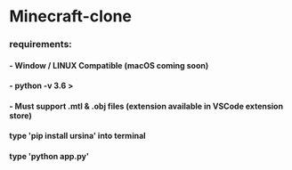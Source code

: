 ﻿# Minecraft-clone

### requirements: 
#### - Window / LINUX Compatible (macOS coming soon)
#### - python -v 3.6 > 
#### - Must support .mtl & .obj files (extension available in VSCode extension store)
#### type 'pip install ursina' into terminal 
#### type 'python app.py'

